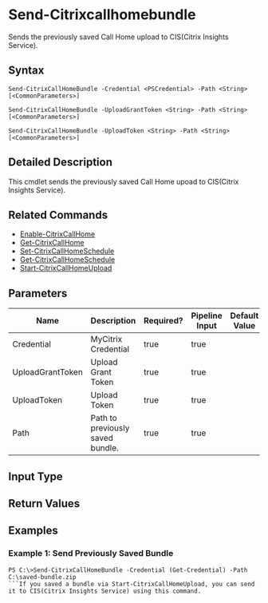 ﻿
# Send-Citrixcallhomebundle
Sends the previously saved Call Home upload to CIS(Citrix Insights Service).
## Syntax
```
Send-CitrixCallHomeBundle -Credential <PSCredential> -Path <String> [<CommonParameters>]

Send-CitrixCallHomeBundle -UploadGrantToken <String> -Path <String> [<CommonParameters>]

Send-CitrixCallHomeBundle -UploadToken <String> -Path <String> [<CommonParameters>]
```
## Detailed Description
This cmdlet sends the previously saved Call Home upoad to CIS(Citrix Insights Service).


## Related Commands

* [Enable-CitrixCallHome](./Enable-CitrixCallHome/)
* [Get-CitrixCallHome](./Get-CitrixCallHome/)
* [Set-CitrixCallHomeSchedule](./Set-CitrixCallHomeSchedule/)
* [Get-CitrixCallHomeSchedule](./Get-CitrixCallHomeSchedule/)
* [Start-CitrixCallHomeUpload](./Start-CitrixCallHomeUpload/)
## Parameters
| Name   | Description | Required? | Pipeline Input | Default Value |
| --- | --- | --- | --- | --- |
| Credential | MyCitrix Credential | true | true |  |
| UploadGrantToken | Upload Grant Token | true | true |  |
| UploadToken | Upload Token | true | true |  |
| Path | Path to previously saved bundle. | true | true |  |

## Input Type

### 

## Return Values

### 

## Examples

### Example 1: Send Previously Saved Bundle
```
PS C:\>Send-CitrixCallHomeBundle -Credential (Get-Credential) -Path C:\saved-bundle.zip
```If you saved a bundle via Start-CitrixCallHomeUpload, you can send it to CIS(Citrix Insights Service) using this command.
